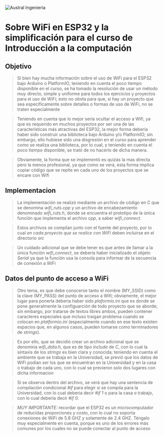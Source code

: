 


![Austral Ingenieria](https://encrypted-tbn0.gstatic.com/images?q=tbn%3AANd9GcQooGo7vQn4t9-6Bt46qZF-UY4_QFpYOeh7kVWzwpr_lbLr5wka)

<!--
    Ésta es la forma de poner comentarios en MarkDown
-->

# Sobre WiFi en ESP32 y la simplificación para el curso de Introducción a la computación

## Objetivo

>    Si bien hay mucha información sobre el uso de WiFi para el ESP32 bajo Arduino o PlatformIO, teniendo en cuenta el poco tiempo disponible en el curso, se ha tomado la resolución de usar un método muy directo, simple y uniforme para todos los ejercicios y proyectos para el uso de WiFi; esto no obsta para que, si hay un proyecto que sea específicamente sobre detalles o formas de uso de WiFi, no se traten especialmente

>    Teniendo en cuenta que lo mejor sería ocultar el acceso a Wifi, ya que es requerido en muchos proyectos por ser una de las características más atractivas del ESP32, la mejor forma debería haber sido construir una biblioteca bajo Arduino y/o PlatformIO; sin embargo, ello hubiese sido una disgresión en el curso para aprender como se realiza una biblioteca, por lo cual, y teniendo en cuenta el poco tiempo disponible, se trató de no hacerlo de dicha manera.

>    Obviamente, la forma que se implementó es quizás la mas directa pero la menos profesional, ya que como se verá, esta forma implica copiar código que se repite en cada uno de los proyectos que se encare con Wifi

## Implementacion

  >  La implementación se realizó mediante un archivo de código en C que se denomina _wifi_ruts.cpp_ y un archivo de encabezamiento denominado _wifi_ruts.h_, donde se encuentra el prototipo de la única función que implementa el archivo _cpp_, a saber _wifi_connect_.

>    Estos archivos se compilan junto con el fuente del proyecto, por lo cual _en cada proyecto que se realice con WiFi_ deben incluirse en el directorio _src_

>    Un cuidado adicional que se debe tener es que antes de llamar a la única función _wifi_connect_, se debería haber inicializado el objeto _Serial_ ya que la función usa la consola para informar de la secuencia de conexión a WiFi

## Datos del punto de acceso a WiFi

>    Otro tema, es que debe conocerse tanto el nombre (MY_SSID) como la clave (MY_PASS) del punto de acceso a Wifi; obviamente, el mejor lugar para ponerla debería haber sido _plaformio.ini_ que es donde se pone generalmente la configuarción de todo proyecto que se aborde; sin embargo, por tratarse de textos libres ambos, pueden contener caracteres especiales que incluso traigan problema cuando se colocan en _platformio.ini_ (especialmente cuando en ese texto existen espacios que, en algunos casos, pueden tomarse como terminadores de _strings_).

>    Es por ello, que se decidió crear un archivo adicional que se denomina _wifi_data.h_, que es de tipo _include_ de _C_, con lo cual la sintaxis de los _strings_ es bien clara y conocida; teniendo en cuenta el ambiente que se trabaja en la Universidad, se previó que los datos de WiFi podian ser los que se encuentran en la Universidad y en la casa o trabajo de cada uno, con lo cual se previeron solo dos lugares con dicha informacion

>    Si se observa dentro del archivo, se verá que hay una sentencia de compilación condicional _#if_ para elegir si se compila para la Universidad, con lo cual deberia decir _#if 1_ o para la casa o trabajo, con lo cual debería decir _#if 0_.

>    *MUY IMPORTANTE:* recordar que el ESP32 es un microcomputador de reducidas proporciones y costo, con lo cual no soporta conexiones de WiFi de 5.8 GHZ y solamente de 2.4 GHZ. Téngalo muy especialmente en cuenta, porque es uno de los errores más comunes por los cuales no se puede conectar al punto de acceso